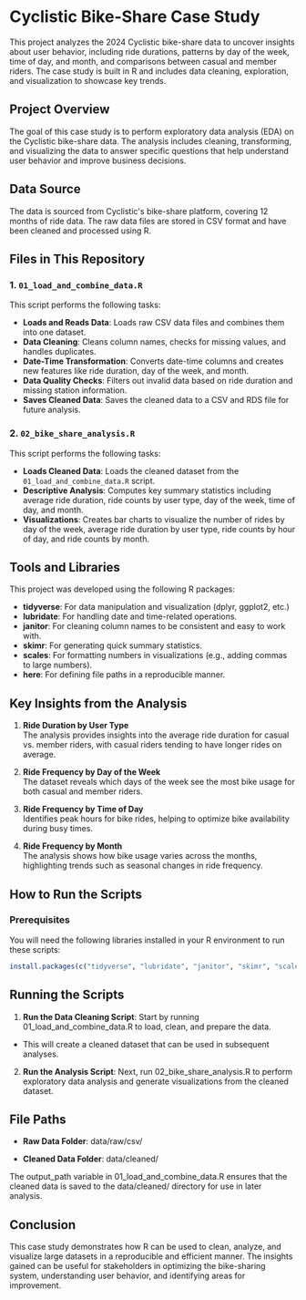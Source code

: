 # Cyclistic Bike-Share Case Study

This project analyzes the 2024 Cyclistic bike-share data to uncover insights about user behavior, including ride durations, patterns by day of the week, time of day, and month, and comparisons between casual and member riders. The case study is built in R and includes data cleaning, exploration, and visualization to showcase key trends.

## Project Overview

The goal of this case study is to perform exploratory data analysis (EDA) on the Cyclistic bike-share data. The analysis includes cleaning, transforming, and visualizing the data to answer specific questions that help understand user behavior and improve business decisions.

## Data Source

The data is sourced from Cyclistic's bike-share platform, covering 12 months of ride data. The raw data files are stored in CSV format and have been cleaned and processed using R.

## Files in This Repository

### 1. `01_load_and_combine_data.R`

This script performs the following tasks:

- **Loads and Reads Data**: Loads raw CSV data files and combines them into one dataset.
- **Data Cleaning**: Cleans column names, checks for missing values, and handles duplicates.
- **Date-Time Transformation**: Converts date-time columns and creates new features like ride duration, day of the week, and month.
- **Data Quality Checks**: Filters out invalid data based on ride duration and missing station information.
- **Saves Cleaned Data**: Saves the cleaned data to a CSV and RDS file for future analysis.

### 2. `02_bike_share_analysis.R`

This script performs the following tasks:

- **Loads Cleaned Data**: Loads the cleaned dataset from the `01_load_and_combine_data.R` script.
- **Descriptive Analysis**: Computes key summary statistics including average ride duration, ride counts by user type, day of the week, time of day, and month.
- **Visualizations**: Creates bar charts to visualize the number of rides by day of the week, average ride duration by user type, ride counts by hour of day, and ride counts by month.

## Tools and Libraries

This project was developed using the following R packages:

- **tidyverse**: For data manipulation and visualization (dplyr, ggplot2, etc.)
- **lubridate**: For handling date and time-related operations.
- **janitor**: For cleaning column names to be consistent and easy to work with.
- **skimr**: For generating quick summary statistics.
- **scales**: For formatting numbers in visualizations (e.g., adding commas to large numbers).
- **here**: For defining file paths in a reproducible manner.

## Key Insights from the Analysis

1. **Ride Duration by User Type**  
   The analysis provides insights into the average ride duration for casual vs. member riders, with casual riders tending to have longer rides on average.

2. **Ride Frequency by Day of the Week**  
   The dataset reveals which days of the week see the most bike usage for both casual and member riders.

3. **Ride Frequency by Time of Day**  
   Identifies peak hours for bike rides, helping to optimize bike availability during busy times.

4. **Ride Frequency by Month**  
   The analysis shows how bike usage varies across the months, highlighting trends such as seasonal changes in ride frequency.

## How to Run the Scripts

### Prerequisites

You will need the following libraries installed in your R environment to run these scripts:

```r
install.packages(c("tidyverse", "lubridate", "janitor", "skimr", "scales", "here"))
```

## Running the Scripts
1. **Run the Data Cleaning Script**: Start by running 01_load_and_combine_data.R to load, clean, and prepare the data.

- This will create a cleaned dataset that can be used in subsequent analyses.

2. **Run the Analysis Script**: Next, run 02_bike_share_analysis.R to perform exploratory data analysis and generate visualizations from the cleaned dataset.

## File Paths
- **Raw Data Folder**: data/raw/csv/

- **Cleaned Data Folder**: data/cleaned/

The output_path variable in 01_load_and_combine_data.R ensures that the cleaned data is saved to the data/cleaned/ directory for use in later analysis.

## Conclusion
This case study demonstrates how R can be used to clean, analyze, and visualize large datasets in a reproducible and efficient manner. The insights gained can be useful for stakeholders in optimizing the bike-sharing system, understanding user behavior, and identifying areas for improvement.
